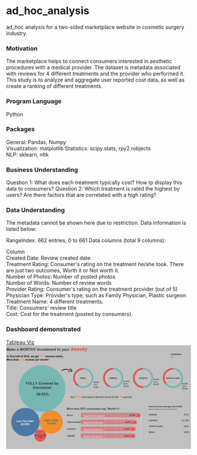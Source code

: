 # ad_hoc_analysis
ad_hoc analysis for a two-sided marketplace website in cosmetic surgery industry.

### Motivation
The marketplace helps to connect consumers interested in aesthetic procedures with a medical provider. 
The dataset is metadata associated with reviews for 4 different treatments and the provider who performed it. 
This study is to analyze and aggregate user reported cost data, as well as create a ranking of different treatments.

### Program Language
Python

### Packages
General: Pandas, Numpy  
Visualization: matplotlib
Statistics: scipy.stats, rpy2.robjects  
NLP: sklearn, nltk  


### Business Understanding
Question 1: What does each treatment typically cost? How tp display this data to consumers?
Question 2: Which treatment is rated the highest by users? Are there factors that are correlated with a high rating?

### Data Understanding
The metadata cannot be shown here due to restriction.
Data information is listed below:

RangeIndex: 662 entries, 0 to 661
Data columns (total 9 columns):

Column                    
Created Date: Review created date  
Treatment Rating: Consumer's rating on the treatment he/she took. There are just two outcomes, Worth it or Not worth it.            
Number of Photos: Number of posted photos      
Number of Words: Number of review words  
Provider Rating: Consumer's rating on the treatment provider (out of 5)  
Physician Type: Provider's type, such as Family Physician, Plastic surgeon  
Treatment Name: 4 different treatments.  
Title: Consumers' review title    
Cost: Cost for the treatment (posted by consumers).  

### Dashboard demonstrated
[Tableau Viz](https://public.tableau.com/views/excersize_16219877533230/Dashboard1?:language=en-US&:display_count=n&:origin=viz_share_link)
![Dashboard](https://github.com/XHuang2046/ad_hoc_analysis/blob/main/Dashboard.png)

